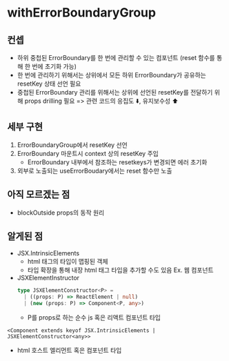 # withErrorBoundaryGroup

## 컨셉

- 하위 중첩된 ErrorBoundary를 한 번에 관리할 수 있는 컴포넌트 (reset 함수를 통해 한 번에 초기화 가능)
- 한 번에 관리하기 위해서는 상위에서 모든 하위 ErrorBoundary가 공유하는 resetKey 상태 선언 필요
- 중첩된 ErrorBoundary 관리를 위해서는 상위에 선언된 resetKey를 전달하기 위해 props drilling 필요
  => 관련 코드의 응집도 ⬇️, 유지보수성 ⬆️

## 세부 구현

1. ErrorBoundaryGroup에서 resetKey 선언
2. ErrorBoundary 마운트시 context 상의 resetKey 주입
   - ErrorBoundary 내부에서 참조하는 resetkeys가 변경되면 에러 초기화
3. 외부로 노출되는 useErrorBoudary에서는 reset 함수만 노출

## 아직 모르겠는 점

- blockOutside props의 동작 원리

## 알게된 점

- JSX.IntrinsicElements
  - html 태그의 타입이 맵핑된 객체
  - 타입 확장을 통해 내장 html 태그 타입을 추가할 수도 있음 Ex. 웹 컴포넌트
- JSXElementInstructor
  ```ts
  type JSXElementConstructor<P> =
    | ((props: P) => ReactElement | null)
    | (new (props: P) => Component<P, any>)
  ```
  - P를 props로 하는 순수 js 혹은 리액트 컴포넌트 타입

```tsx
<Component extends keyof JSX.IntrinsicElements | JSXElementConstructor<any>>
```

- html 호스트 엘리먼트 혹은 컴포넌트 타입
